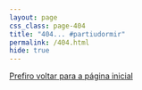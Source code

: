 ```yaml
---
layout: page
css_class: page-404
title: "404... #partiudormir"
permalink: /404.html
hide: true
---
```


<i class="fa fa-bed"></i>

<a class="btn" href="{{ site.baseurl }}">
	Prefiro voltar para a página inicial
</a>
